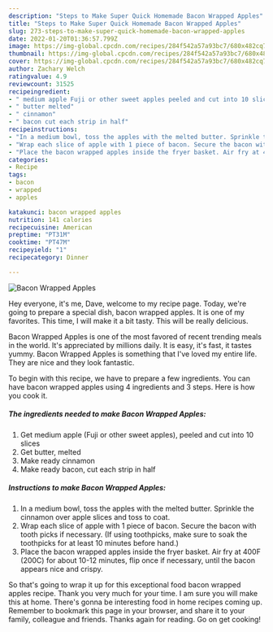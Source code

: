 ```yaml
---
description: "Steps to Make Super Quick Homemade Bacon Wrapped Apples"
title: "Steps to Make Super Quick Homemade Bacon Wrapped Apples"
slug: 273-steps-to-make-super-quick-homemade-bacon-wrapped-apples
date: 2022-01-20T01:36:57.799Z
image: https://img-global.cpcdn.com/recipes/284f542a57a93bc7/680x482cq70/bacon-wrapped-apples-recipe-main-photo.jpg
thumbnail: https://img-global.cpcdn.com/recipes/284f542a57a93bc7/680x482cq70/bacon-wrapped-apples-recipe-main-photo.jpg
cover: https://img-global.cpcdn.com/recipes/284f542a57a93bc7/680x482cq70/bacon-wrapped-apples-recipe-main-photo.jpg
author: Zachary Welch
ratingvalue: 4.9
reviewcount: 31525
recipeingredient:
- " medium apple Fuji or other sweet apples peeled and cut into 10 slices"
- " butter melted"
- " cinnamon"
- " bacon cut each strip in half"
recipeinstructions:
- "In a medium bowl, toss the apples with the melted butter. Sprinkle the cinnamon over apple slices and toss to coat."
- "Wrap each slice of apple with 1 piece of bacon. Secure the bacon with tooth picks if necessary. (If using toothpicks, make sure to soak the toothpicks for at least 10 minutes before hand.)"
- "Place the bacon wrapped apples inside the fryer basket. Air fry at 400F (200C) for about 10-12 minutes, flip once if necessary, until the bacon appears nice and crispy."
categories:
- Recipe
tags:
- bacon
- wrapped
- apples

katakunci: bacon wrapped apples 
nutrition: 141 calories
recipecuisine: American
preptime: "PT31M"
cooktime: "PT47M"
recipeyield: "1"
recipecategory: Dinner

---
```



![Bacon Wrapped Apples](https://img-global.cpcdn.com/recipes/284f542a57a93bc7/680x482cq70/bacon-wrapped-apples-recipe-main-photo.jpg)

Hey everyone, it's me, Dave, welcome to my recipe page. Today, we're going to prepare a special dish, bacon wrapped apples. It is one of my favorites. This time, I will make it a bit tasty. This will be really delicious.

Bacon Wrapped Apples is one of the most favored of recent trending meals in the world. It's appreciated by millions daily. It is easy, it's fast, it tastes yummy. Bacon Wrapped Apples is something that I've loved my entire life. They are nice and they look fantastic.




To begin with this recipe, we have to prepare a few ingredients. You can have bacon wrapped apples using 4 ingredients and 3 steps. Here is how you cook it.

<!--inarticleads1-->

##### The ingredients needed to make Bacon Wrapped Apples:

1. Get  medium apple (Fuji or other sweet apples), peeled and cut into 10 slices
1. Get  butter, melted
1. Make ready  cinnamon
1. Make ready  bacon, cut each strip in half




<!--inarticleads2-->

##### Instructions to make Bacon Wrapped Apples:

1. In a medium bowl, toss the apples with the melted butter. Sprinkle the cinnamon over apple slices and toss to coat.
1. Wrap each slice of apple with 1 piece of bacon. Secure the bacon with tooth picks if necessary. (If using toothpicks, make sure to soak the toothpicks for at least 10 minutes before hand.)
1. Place the bacon wrapped apples inside the fryer basket. Air fry at 400F (200C) for about 10-12 minutes, flip once if necessary, until the bacon appears nice and crispy.




So that's going to wrap it up for this exceptional food bacon wrapped apples recipe. Thank you very much for your time. I am sure you will make this at home. There's gonna be interesting food in home recipes coming up. Remember to bookmark this page in your browser, and share it to your family, colleague and friends. Thanks again for reading. Go on get cooking!
